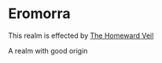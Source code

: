 # Eromorra

This realm is effected by [The Homeward Veil](../Concepts/The%20Homeward%20Veil.md)

A realm with good origin

